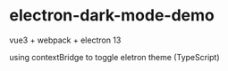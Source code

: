 # electron-dark-mode-demo
vue3 + webpack + electron 13

using contextBridge to toggle eletron theme
(TypeScript)
